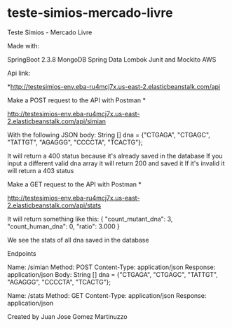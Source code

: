 # teste-simios-mercado-livre
Teste Símios - Mercado Livre

Made with:

SpringBoot 2.3.8
MongoDB
Spring Data
Lombok
Junit and Mockito
AWS

Api link:

*http://testesimios-env.eba-ru4mcj7x.us-east-2.elasticbeanstalk.com/api

Make a POST request to the API with Postman *

http://testesimios-env.eba-ru4mcj7x.us-east-2.elasticbeanstalk.com/api/simian

With the following JSON body: String [] dna = {"CTGAGA", "CTGAGC", "TATTGT", "AGAGGG", "CCCCTA", "TCACTG"};

It will return a 400 status because it's already saved in the database
If you input a different valid dna array it will return 200 and saved it
If it's invalid it will return a 403 status

Make a GET request to the API with Postman *

http://testesimios-env.eba-ru4mcj7x.us-east-2.elasticbeanstalk.com/api/stats

It will return something like this: {
    "count_mutant_dna": 3,
    "count_human_dna": 0,
    "ratio": 3.000
}

We see the stats of all dna saved in the database

Endpoints

Name: /simian
Method: POST
Content-Type: application/json
Response: application/json
Body:   String [] dna = {"CTGAGA", "CTGAGC", "TATTGT", "AGAGGG", "CCCCTA", "TCACTG"};

Name: /stats
Method: GET
Content-Type: application/json
Response: application/json

Created by Juan Jose Gomez Martinuzzo
